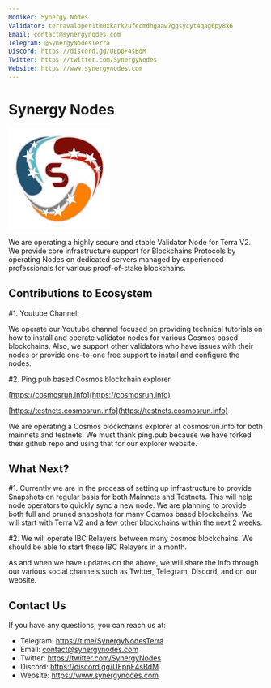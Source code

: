 ```yaml
---
Moniker: Synergy Nodes
Validator: terravaloper1tm0xkark2ufecmdhgaaw7gqsycyt4qag6py8x6
Email: contact@synergynodes.com
Telegram: @SynergyNodesTerra
Discord: https://discord.gg/UEppF4sBdM
Twitter: https://twitter.com/SynergyNodes
Website: https://www.synergynodes.com
---
```


# Synergy Nodes
![SynergyNodes](synergynodes.jpeg)

We are operating a highly secure and stable Validator Node for Terra V2. We provide core infrastructure support for Blockchains Protocols by operating Nodes on dedicated servers managed by experienced professionals for various proof-of-stake blockchains.

## Contributions to Ecosystem

#1. Youtube Channel: 

We operate our Youtube channel focused on providing technical tutorials on how to install and operate validator nodes for various Cosmos based blockchains. Also, we support other validators who have issues with their nodes or provide one-to-one free support to install and configure the nodes.

#2. Ping.pub based Cosmos blockchain explorer.

[https://cosmosrun.info](https://cosmosrun.info)

[https://testnets.cosmosrun.info](https://testnets.cosmosrun.info)

We are operating a Cosmos blockchains explorer at cosmosrun.info for both mainnets and testnets. We must thank ping.pub because we have forked their github repo and using that for our explorer website.

## What Next?

#1. Currently we are in the process of setting up infrastructure to provide Snapshots on regular basis for both Mainnets and Testnets. This will help node operators to quickly sync a new node. We are planning to provide both full and pruned snapshots for many Cosmos based blockchains. We will start with Terra V2 and a few other blockchains within the next 2 weeks.

#2. We will operate IBC Relayers between many cosmos blockchains. We should be able to start these IBC Relayers in a month.

As and when we have updates on the above, we will share the info through our various social channels such as Twitter, Telegram, Discord, and on our website.

## Contact Us

If you have any questions, you can reach us at:

- Telegram: https://t.me/SynergyNodesTerra
- Email: contact@synergynodes.com
- Twitter: https://twitter.com/SynergyNodes
- Discord: https://discord.gg/UEppF4sBdM
- Website: https://www.synergynodes.com
